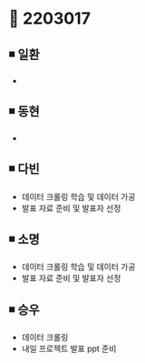 # 📌 2203017

## ◾ 일환

-

## ◾ 동현

-

## ◾ 다빈

- 데이터 크롤링 학습 및 데이터 가공
- 발표 자료 준비 및 발표자 선정

## ◾ 소명

- 데이터 크롤링 학습 및 데이터 가공
- 발표 자료 준비 및 발표자 선정

## ◾ 승우

- 데이터 크롤링
- 내일 프로젝트 발표 ppt 준비
